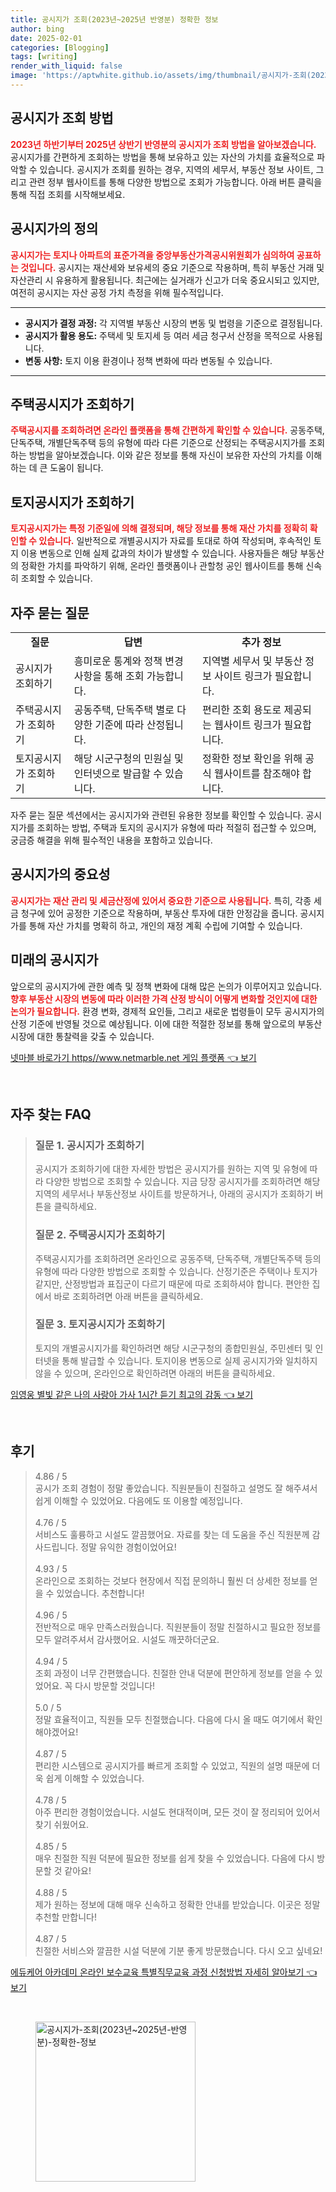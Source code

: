 ```yaml
---
title: 공시지가 조회(2023년~2025년 반영분) 정확한 정보
author: bing
date: 2025-02-01
categories: [Blogging]
tags: [writing]
render_with_liquid: false
image: 'https://aptwhite.github.io/assets/img/thumbnail/공시지가-조회(2023년~2025년-반영분)-정확한-정보.webp'
---
```



<h2 id='공시지가 조회 방법'>공시지가 조회 방법</h2>

<p><b><span style="color: #ee2323;">2023년 하반기부터 2025년 상반기 반영분의 공시지가 조회 방법을 알아보겠습니다.</span></b> 공시지가를 간편하게 조회하는 방법을 통해 보유하고 있는 자산의 가치를 효율적으로 파악할 수 있습니다. 공시지가 조회를 원하는 경우, 지역의 세무서, 부동산 정보 사이트, 그리고 관련 정부 웹사이트를 통해 다양한 방법으로 조회가 가능합니다. 아래 버튼 클릭을 통해 직접 조회를 시작해보세요.</p>

<h2 id='공시지가의 정의'>공시지가의 정의</h2>

<p><b><span style="color: #ee2323;">공시지가는 토지나 아파트의 표준가격을 중앙부동산가격공시위원회가 심의하여 공표하는 것입니다.</span></b> 공시지는 재산세와 보유세의 중요 기준으로 작용하며, 특히 부동산 거래 및 자산관리 시 유용하게 활용됩니다. 최근에는 실거래가 신고가 더욱 중요시되고 있지만, 여전히 공시지는 자산 공정 가치 측정을 위해 필수적입니다.</p>

<hr />

<ul>
    <li><b>공시지가 결정 과정:</b> 각 지역별 부동산 시장의 변동 및 법령을 기준으로 결정됩니다.</li>
    <li><b>공시지가 활용 용도:</b> 주택세 및 토지세 등 여러 세금 청구서 산정을 목적으로 사용됩니다.</li>
    <li><b>변동 사항:</b> 토지 이용 환경이나 정책 변화에 따라 변동될 수 있습니다.</li>
</ul>

<hr />

<h2 id='주택공시지가 조회하기'>주택공시지가 조회하기</h2>

<p><b><span style="color: #ee2323;">주택공시지를 조회하려면 온라인 플랫폼을 통해 간편하게 확인할 수 있습니다.</span></b> 공동주택, 단독주택, 개별단독주택 등의 유형에 따라 다른 기준으로 산정되는 주택공시지가를 조회하는 방법을 알아보겠습니다. 이와 같은 정보를 통해 자신이 보유한 자산의 가치를 이해하는 데 큰 도움이 됩니다.</p>

<h2 id='토지공시지가 조회하기'>토지공시지가 조회하기</h2>

<p><b><span style="color: #ee2323;">토지공시지가는 특정 기준일에 의해 결정되며, 해당 정보를 통해 재산 가치를 정확히 확인할 수 있습니다.</span></b> 일반적으로 개별공시지가 자료를 토대로 하여 작성되며, 후속적인 토지 이용 변동으로 인해 실제 값과의 차이가 발생할 수 있습니다. 사용자들은 해당 부동산의 정확한 가치를 파악하기 위해, 온라인 플랫폼이나 관할청 공인 웹사이트를 통해 신속히 조회할 수 있습니다.</p>

<h2 id='자주 묻는 질문'>자주 묻는 질문</h2>

<table>
    <tr>
        <td style="text-align: center; height: 17px;"><b>질문</b></td>
        <td style="text-align: center; height: 17px;"><b>답변</b></td>
        <td style="text-align: center; height: 17px;"><b>추가 정보</b></td>
    </tr>
    <tr>
        <td>공시지가 조회하기</td>
        <td>흥미로운 통계와 정책 변경 사항을 통해 조회 가능합니다.</td>
        <td>지역별 세무서 및 부동산 정보 사이트 링크가 필요합니다.</td>
    </tr>
    <tr>
        <td>주택공시지가 조회하기</td>
        <td>공동주택, 단독주택 별로 다양한 기준에 따라 산정됩니다.</td>
        <td>편리한 조회 용도로 제공되는 웹사이트 링크가 필요합니다.</td>
    </tr>
    <tr>
        <td>토지공시지가 조회하기</td>
        <td>해당 시군구청의 민원실 및 인터넷으로 발급할 수 있습니다.</td>
        <td>정확한 정보 확인을 위해 공식 웹사이트를 참조해야 합니다.</td>
    </tr>
</table>

<p>자주 묻는 질문 섹션에서는 공시지가와 관련된 유용한 정보를 확인할 수 있습니다. 공시지가를 조회하는 방법, 주택과 토지의 공시지가 유형에 따라 적절히 접근할 수 있으며, 궁금증 해결을 위해 필수적인 내용을 포함하고 있습니다.</p>

<h2 id='공시지가의 중요성'>공시지가의 중요성</h2>

<p><b><span style="color: #ee2323;">공시지가는 재산 관리 및 세금산정에 있어서 중요한 기준으로 사용됩니다.</span></b> 특히, 각종 세금 청구에 있어 공정한 기준으로 작용하며, 부동산 투자에 대한 안정감을 줍니다. 공시지가를 통해 자산 가치를 명확히 하고, 개인의 재정 계획 수립에 기여할 수 있습니다.</p>

<h2 id='미래의 공시지가'>미래의 공시지가</h2>

<p>앞으로의 공시지가에 관한 예측 및 정책 변화에 대해 많은 논의가 이루어지고 있습니다. <b><span style="color: #ee2323;">향후 부동산 시장의 변동에 따라 이러한 가격 산정 방식이 어떻게 변화할 것인지에 대한 논의가 필요합니다.</span></b> 환경 변화, 경제적 요인들, 그리고 새로운 법령들이 모두 공시지가의 산정 기준에 반영될 것으로 예상됩니다. 이에 대한 적절한 정보를 통해 앞으로의 부동산 시장에 대한 통찰력을 갖출 수 있습니다.</p>


<p><a class="click-button" title="넷마블 바로가기 https//www.netmarble.net 게임 플랫폼" href="https://aptwhite.github.io/posts/%EB%84%B7%EB%A7%88%EB%B8%94-%EB%B0%94%EB%A1%9C%EA%B0%80%EA%B8%B0-httpswww.netmarble.net-%EA%B2%8C%EC%9E%84-%ED%94%8C%EB%9E%AB%ED%8F%BC/" rel="dofollow">넷마블 바로가기 https//www.netmarble.net 게임 플랫폼 👈 보기</a></p><br>
<h2 id='자주_찾는_FAQ'>자주 찾는 FAQ</h2>
<div itemscope="" itemtype="https://schema.org/FAQPage"> 
<blockquote> 
<div itemscope="" itemprop="mainEntity" itemtype="https://schema.org/Question"> 
<h3 itemprop="name">질문 1. 공시지가 조회하기</h3> 
<div itemscope="" itemprop="acceptedAnswer" itemtype="https://schema.org/Answer"> 
<span itemprop="text"> 
<p>공시지가 조회하기에 대한 자세한 방법은 공시지가를 원하는 지역 및 유형에 따라 다양한 방법으로 조회할 수 있습니다. 지금 당장 공시지가를 조회하려면 해당 지역의 세무서나 부동산정보 사이트를 방문하거나, 아래의 공시지가 조회하기 버튼을 클릭하세요.</p> 
</span> 
</div> 
</div> 
<div itemscope="" itemprop="mainEntity" itemtype="https://schema.org/Question"> 
<h3 itemprop="name">질문 2. 주택공시지가 조회하기</h3> 
<div itemscope="" itemprop="acceptedAnswer" itemtype="https://schema.org/Answer"> 
<span itemprop="text"> 
<p>주택공시지가를 조회하려면 온라인으로 공동주택, 단독주택, 개별단독주택 등의 유형에 따라 다양한 방법으로 조회할 수 있습니다. 산정기준은 주택이나 토지가 같지만, 산정방법과 표집군이 다르기 때문에 따로 조회하셔야 합니다. 편안한 집에서 바로 조회하려면 아래 버튼을 클릭하세요.</p> 
</span> 
</div> 
</div> 
<div itemscope="" itemprop="mainEntity" itemtype="https://schema.org/Question"> 
<h3 itemprop="name">질문 3. 토지공시지가 조회하기</h3> 
<div itemscope="" itemprop="acceptedAnswer" itemtype="https://schema.org/Answer"> 
<span itemprop="text"> 
<p>토지의 개별공시지가를 확인하려면 해당 시군구청의 종합민원실, 주민센터 및 인터넷을 통해 발급할 수 있습니다. 토지이용 변동으로 실제 공시지가와 일치하지 않을 수 있으며, 온라인으로 확인하려면 아래의 버튼을 클릭하세요.</p> 
</span> 
</div> 
</div> 
</blockquote> 
</div>
<p><a class="click-button" title="임영웅 별빛 같은 나의 사랑아 가사 1시간 듣기 최고의 감동" href="https://aptwhite.github.io/posts/%EC%9E%84%EC%98%81%EC%9B%85-%EB%B3%84%EB%B9%9B-%EA%B0%99%EC%9D%80-%EB%82%98%EC%9D%98-%EC%82%AC%EB%9E%91%EC%95%84-%EA%B0%80%EC%82%AC-1%EC%8B%9C%EA%B0%84-%EB%93%A3%EA%B8%B0-%EC%B5%9C%EA%B3%A0%EC%9D%98-%EA%B0%90%EB%8F%99/" rel="dofollow">임영웅 별빛 같은 나의 사랑아 가사 1시간 듣기 최고의 감동 👈 보기</a></p><br>
<h2 id='후기'>후기</h2>
<div itemscope itemtype="https://schema.org/Product">
  <blockquote>
  <div itemprop="review" itemscope itemtype="https://schema.org/Review">
      <div itemprop="reviewRating" itemscope itemtype="https://schema.org/Rating"> <span itemprop="ratingValue">4.86</span> / <span itemprop="bestRating">5</span> </div>
      <span itemprop="reviewBody">공시가 조회 경험이 정말 좋았습니다. 직원분들이 친절하고 설명도 잘 해주셔서 쉽게 이해할 수 있었어요. 다음에도 또 이용할 예정입니다.</span>
  </div>
  <br>
  <div itemprop="review" itemscope itemtype="https://schema.org/Review">
      <div itemprop="reviewRating" itemscope itemtype="https://schema.org/Rating"> <span itemprop="ratingValue">4.76</span> / <span itemprop="bestRating">5</span> </div>
      <span itemprop="reviewBody">서비스도 훌륭하고 시설도 깔끔했어요. 자료를 찾는 데 도움을 주신 직원분께 감사드립니다. 정말 유익한 경험이었어요!</span>
  </div>
  <br>
  <div itemprop="review" itemscope itemtype="https://schema.org/Review">
      <div itemprop="reviewRating" itemscope itemtype="https://schema.org/Rating"> <span itemprop="ratingValue">4.93</span> / <span itemprop="bestRating">5</span> </div>
      <span itemprop="reviewBody">온라인으로 조회하는 것보다 현장에서 직접 문의하니 훨씬 더 상세한 정보를 얻을 수 있었습니다. 추천합니다!</span>
  </div>
  <br>
  <div itemprop="review" itemscope itemtype="https://schema.org/Review">
      <div itemprop="reviewRating" itemscope itemtype="https://schema.org/Rating"> <span itemprop="ratingValue">4.96</span> / <span itemprop="bestRating">5</span> </div>
      <span itemprop="reviewBody">전반적으로 매우 만족스러웠습니다. 직원분들이 정말 친절하시고 필요한 정보를 모두 알려주셔서 감사했어요. 시설도 깨끗하더군요.</span>
  </div>
  <br>
  <div itemprop="review" itemscope itemtype="https://schema.org/Review">
      <div itemprop="reviewRating" itemscope itemtype="https://schema.org/Rating"> <span itemprop="ratingValue">4.94</span> / <span itemprop="bestRating">5</span> </div>
      <span itemprop="reviewBody">조회 과정이 너무 간편했습니다. 친절한 안내 덕분에 편안하게 정보를 얻을 수 있었어요. 꼭 다시 방문할 것입니다!</span>
  </div>
  <br>
  <div itemprop="review" itemscope itemtype="https://schema.org/Review">
      <div itemprop="reviewRating" itemscope itemtype="https://schema.org/Rating"> <span itemprop="ratingValue">5.0</span> / <span itemprop="bestRating">5</span> </div>
      <span itemprop="reviewBody">정말 효율적이고, 직원들 모두 친절했습니다. 다음에 다시 올 때도 여기에서 확인해야겠어요!</span>
  </div>
  <br>
  <div itemprop="review" itemscope itemtype="https://schema.org/Review">
      <div itemprop="reviewRating" itemscope itemtype="https://schema.org/Rating"> <span itemprop="ratingValue">4.87</span> / <span itemprop="bestRating">5</span> </div>
      <span itemprop="reviewBody">편리한 시스템으로 공시지가를 빠르게 조회할 수 있었고, 직원의 설명 때문에 더욱 쉽게 이해할 수 있었습니다.</span>
  </div>
  <br>
  <div itemprop="review" itemscope itemtype="https://schema.org/Review">
      <div itemprop="reviewRating" itemscope itemtype="https://schema.org/Rating"> <span itemprop="ratingValue">4.78</span> / <span itemprop="bestRating">5</span> </div>
      <span itemprop="reviewBody">아주 편리한 경험이었습니다. 시설도 현대적이며, 모든 것이 잘 정리되어 있어서 찾기 쉬웠어요.</span>
  </div>
  <br>
  <div itemprop="review" itemscope itemtype="https://schema.org/Review">
      <div itemprop="reviewRating" itemscope itemtype="https://schema.org/Rating"> <span itemprop="ratingValue">4.85</span> / <span itemprop="bestRating">5</span> </div>
      <span itemprop="reviewBody">매우 친절한 직원 덕분에 필요한 정보를 쉽게 찾을 수 있었습니다. 다음에 다시 방문할 것 같아요!</span>
  </div>
  <br>
  <div itemprop="review" itemscope itemtype="https://schema.org/Review">
      <div itemprop="reviewRating" itemscope itemtype="https://schema.org/Rating"> <span itemprop="ratingValue">4.88</span> / <span itemprop="bestRating">5</span> </div>
      <span itemprop="reviewBody">제가 원하는 정보에 대해 매우 신속하고 정확한 안내를 받았습니다. 이곳은 정말 추천할 만합니다!</span>
  </div>
  <br>
  <div itemprop="review" itemscope itemtype="https://schema.org/Review">
      <div itemprop="reviewRating" itemscope itemtype="https://schema.org/Rating"> <span itemprop="ratingValue">4.87</span> / <span itemprop="bestRating">5</span> </div>
      <span itemprop="reviewBody">친절한 서비스와 깔끔한 시설 덕분에 기분 좋게 방문했습니다. 다시 오고 싶네요!</span>
  </div>
  </blockquote>
</div>
<p><a class="click-button" title="에듀케어 아카데미 온라인 보수교육 특별직무교육 과정 신청방법 자세히 알아보기" href="https://aptwhite.github.io/posts/%EC%97%90%EB%93%80%EC%BC%80%EC%96%B4-%EC%95%84%EC%B9%B4%EB%8D%B0%EB%AF%B8-%EC%98%A8%EB%9D%BC%EC%9D%B8-%EB%B3%B4%EC%88%98%EA%B5%90%EC%9C%A1-%ED%8A%B9%EB%B3%84%EC%A7%81%EB%AC%B4%EA%B5%90%EC%9C%A1-%EA%B3%BC%EC%A0%95-%EC%8B%A0%EC%B2%AD%EB%B0%A9%EB%B2%95-%EC%9E%90%EC%84%B8%ED%9E%88-%EC%95%8C%EC%95%84%EB%B3%B4%EA%B8%B0/" rel="dofollow">에듀케어 아카데미 온라인 보수교육 특별직무교육 과정 신청방법 자세히 알아보기 👈 보기</a></p><br>
<figure class="image"><img src="https://aptwhite.github.io/assets/img/thumbnail/공시지가-조회(2023년~2025년-반영분)-정확한-정보.webp" alt="공시지가-조회(2023년~2025년-반영분)-정확한-정보" width="256" height="256"></figure>